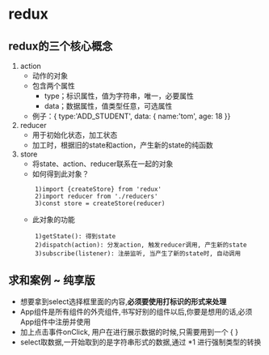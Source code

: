 # redux
## redux的三个核心概念
1. action
    - 动作的对象
    - 包含两个属性
        - type；标识属性，值为字符串，唯一，必要属性
        - data；数据属性，值类型任意，可选属性
    - 例子：{ type:'ADD_STUDENT', data: { name:'tom', age: 18 }}
2. reducer
    - 用于初始化状态，加工状态
    - 加工时，根据旧的state和action，产生新的state的纯函数
3. store
    - 将state、action、reducer联系在一起的对象
    - 如何得到此对象？
    ```
        1)import {createStore} from 'redux'
        2)import reducer from './reducers'
        3)const store = createStore(reducer)
    ```
    - 此对象的功能
    ```
        1)getState(): 得到state
        2)dispatch(action): 分发action, 触发reducer调用, 产生新的state
        3)subscribe(listener): 注册监听, 当产生了新的state时, 自动调用
    ```

## 求和案例 ~ 纯享版
- 想要拿到select选择框里面的内容,**必须要使用打标识的形式来处理**
- App组件是所有组件的外壳组件,书写好别的组件以后,你要是想用的话,必须App组件中注册并使用
- 加上点击事件onClick, 用户在进行展示数据的时候,只需要用到一个 {  }
- select取数据,一开始取到的是字符串形式的数据,通过 *1 进行强制类型的转换


